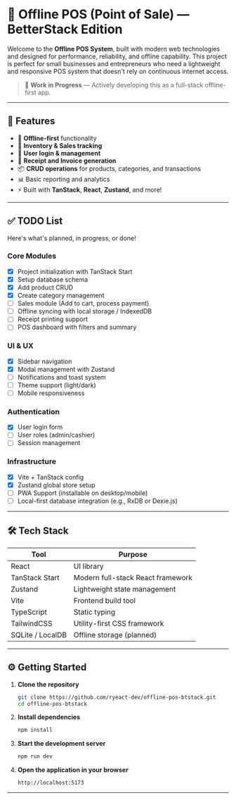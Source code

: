 # 🧾 Offline POS (Point of Sale) — BetterStack Edition

Welcome to the **Offline POS System**, built with modern web technologies and designed for performance, reliability, and offline capability. This project is perfect for small businesses and entrepreneurs who need a lightweight and responsive POS system that doesn't rely on continuous internet access.

> 🚧 **Work in Progress** — Actively developing this as a full-stack offline-first app.

---

## 🌟 Features

- 🔌 **Offline-first** functionality
- 🧮 **Inventory & Sales tracking**
- 👥 **User login & management**
- 🧾 **Receipt and Invoice generation**
- 📦 **CRUD operations** for products, categories, and transactions
- 📊 Basic reporting and analytics
- ⚡ Built with **TanStack**, **React**, **Zustand**, and more!

---

## ✅ TODO List

Here's what's planned, in progress, or done!

### Core Modules

- [x] Project initialization with TanStack Start
- [x] Setup database schema
- [x] Add product CRUD
- [x] Create category management
- [ ] Sales module (Add to cart, process payment)
- [ ] Offline syncing with local storage / IndexedDB
- [ ] Receipt printing support
- [ ] POS dashboard with filters and summary

### UI & UX

- [x] Sidebar navigation
- [x] Modal management with Zustand
- [ ] Notifications and toast system
- [ ] Theme support (light/dark)
- [ ] Mobile responsiveness

### Authentication

- [x] User login form
- [ ] User roles (admin/cashier)
- [ ] Session management

### Infrastructure

- [x] Vite + TanStack config
- [x] Zustand global store setup
- [ ] PWA Support (installable on desktop/mobile)
- [ ] Local-first database integration (e.g., RxDB or Dexie.js)

---

## 🛠 Tech Stack

| Tool             | Purpose                           |
| ---------------- | --------------------------------- |
| React            | UI library                        |
| TanStack Start   | Modern full-stack React framework |
| Zustand          | Lightweight state management      |
| Vite             | Frontend build tool               |
| TypeScript       | Static typing                     |
| TailwindCSS      | Utility-first CSS framework       |
| SQLite / LocalDB | Offline storage (planned)         |

---

## ⚙️ Getting Started

1. **Clone the repository**

   ```bash
   git clone https://github.com/ryeact-dev/offline-pos-btstack.git
   cd offline-pos-btstack

   ```

2. **Install dependencies**

   ```bash
   npm install
   ```

3. **Start the development server**

   ```bash
   npm run dev
   ```

4. **Open the application in your browser**
   ```bash
   http://localhost:5173
   ```

---
